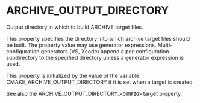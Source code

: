   

# ARCHIVE_OUTPUT_DIRECTORY  
Output directory in which to build ARCHIVE target files.  

This property specifies the directory into which archive target files
should be built.  The property value may use
generator expressions.
Multi-configuration generators (VS, Xcode) append a per-configuration
subdirectory to the specified directory unless a generator expression
is used.  

This property is initialized by the value of the variable
CMAKE_ARCHIVE_OUTPUT_DIRECTORY if it is set when a target is created.  

See also the ARCHIVE_OUTPUT_DIRECTORY_```<CONFIG>``` target property.  

